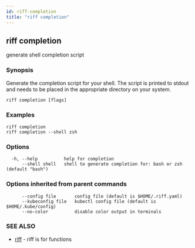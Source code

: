```yaml
---
id: riff-completion
title: "riff completion"
---
```

## riff completion

generate shell completion script

### Synopsis

Generate the completion script for your shell. The script is printed to stdout
and needs to be placed in the appropriate directory on your system.

```
riff completion [flags]
```

### Examples

```
riff completion
riff completion --shell zsh
```

### Options

```
  -h, --help          help for completion
      --shell shell   shell to generate completion for: bash or zsh (default "bash")
```

### Options inherited from parent commands

```
      --config file       config file (default is $HOME/.riff.yaml)
      --kubeconfig file   kubectl config file (default is $HOME/.kube/config)
      --no-color          disable color output in terminals
```

### SEE ALSO

* [riff](riff.md)	 - riff is for functions

